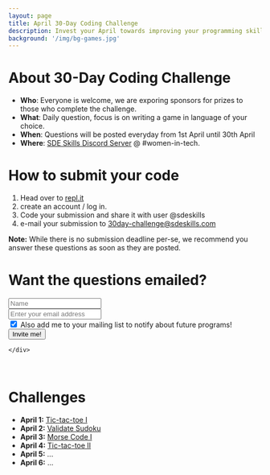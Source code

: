 ```yaml
---
layout: page
title: April 30-Day Coding Challenge
description: Invest your April towards improving your programming skills, build one game each day.
background: '/img/bg-games.jpg'
---
```


# About 30-Day Coding Challenge
* **Who**: Everyone is welcome, we are exporing sponsors for prizes to those who complete the challenge.
* **What**: Daily question, focus is on writing a  game in language of your choice.
* **When**: Questions will be posted everyday from 1st April until 30th April
* **Where**: [SDE Skills Discord Server](https://sdeskills.com/discord) @ #women-in-tech.

# How to submit your code
1. Head over to [repl.it](https://repl.it)
2. create an account / log in.
3. Code your submission and share it with user @sdeskills
4. e-mail your submission to [30day-challenge@sdeskills.com](mailto:30day-challenge@sdeskills.com)

**Note:** While there is no submission deadline per-se, we recommend you answer these questions as soon as they are posted.


# Want the questions emailed?
<form name="challenge" id="challenge">
  <div class="form-row">
    <div class="col-mx-12 col-md-9">
		<div class="row">
			<div class="col-mx-12 col-md-5">
			<input type="text" class="form-control form-control-lg mt-2" placeholder="Name" id="name" name="name">
			</div>
			<div class="col-mx-12 col-md-7">
			<input type="text" class="form-control form-control-lg mt-2" placeholder="Enter your email address" name="email" id="email">
			</div>
		</div>
		<div class="row">
			<div class="col-12">
				<div class="form-check">
					<input class="form-check-input" name="notify" type="checkbox" id="notify" checked="checked">
					<label class="form-check-label" for="notify">Also add me to your mailing list to notify about future programs!</label>
      			</div>
			</div>
	    </div>
    </div>
    <div class="col">
      <input  name="purpose" type="hidden" id="purpose" value="30dchallenge">
	  <button id="challengeSubmit" type="Submit" class="btn btn-primary mt-2">Invite me!</button>

    </div>
  </div>
</form>
<br/>

# Challenges
* **April 1:** [Tic-tac-toe I](/30day-challenge/day1)
* **April 2:** [Validate Sudoku](/30day-challenge/day2)
* **April 3:** [Morse Code I](/30day-challenge/day3)
* **April 4:** [Tic-tac-toe II](/30day-challenge/day4)
* **April 5:** ...
* **April 6:** ...

<!-- Event snippet for Website sale conversion page -->
<script>
  gtag('event', 'conversion', {
      'send_to': 'AW-674035741/-8rRCNqqlP4BEJ3ws8EC',
      'transaction_id': ''
  });
</script>
